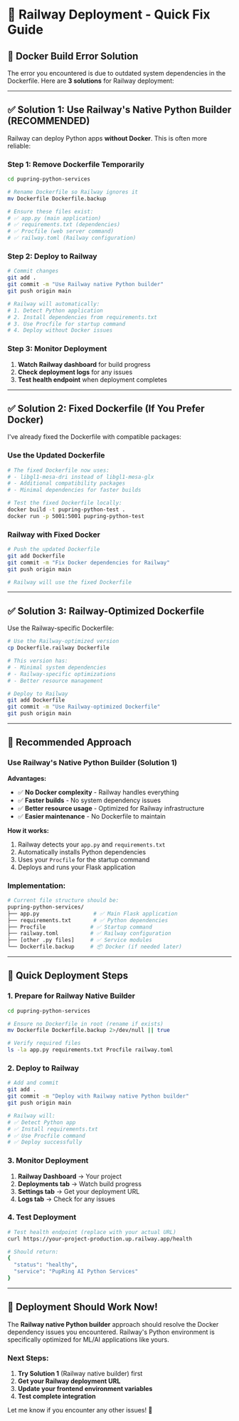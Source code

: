 # 🚄 Railway Deployment - Quick Fix Guide

## 🚨 Docker Build Error Solution

The error you encountered is due to outdated system dependencies in the Dockerfile. Here are **3 solutions** for Railway deployment:

---

## ✅ Solution 1: Use Railway's Native Python Builder (RECOMMENDED)

Railway can deploy Python apps **without Docker**. This is often more reliable:

### Step 1: Remove Dockerfile Temporarily
```bash
cd pupring-python-services

# Rename Dockerfile so Railway ignores it
mv Dockerfile Dockerfile.backup

# Ensure these files exist:
# ✅ app.py (main application)
# ✅ requirements.txt (dependencies)
# ✅ Procfile (web server command)
# ✅ railway.toml (Railway configuration)
```

### Step 2: Deploy to Railway
```bash
# Commit changes
git add .
git commit -m "Use Railway native Python builder"
git push origin main

# Railway will automatically:
# 1. Detect Python application
# 2. Install dependencies from requirements.txt
# 3. Use Procfile for startup command
# 4. Deploy without Docker issues
```

### Step 3: Monitor Deployment
1. **Watch Railway dashboard** for build progress
2. **Check deployment logs** for any issues
3. **Test health endpoint** when deployment completes

---

## ✅ Solution 2: Fixed Dockerfile (If You Prefer Docker)

I've already fixed the Dockerfile with compatible packages:

### Use the Updated Dockerfile
```bash
# The fixed Dockerfile now uses:
# - libgl1-mesa-dri instead of libgl1-mesa-glx
# - Additional compatibility packages
# - Minimal dependencies for faster builds

# Test the fixed Dockerfile locally:
docker build -t pupring-python-test .
docker run -p 5001:5001 pupring-python-test
```

### Railway with Fixed Docker
```bash
# Push the updated Dockerfile
git add Dockerfile
git commit -m "Fix Docker dependencies for Railway"
git push origin main

# Railway will use the fixed Dockerfile
```

---

## ✅ Solution 3: Railway-Optimized Dockerfile

Use the Railway-specific Dockerfile:

```bash
# Use the Railway-optimized version
cp Dockerfile.railway Dockerfile

# This version has:
# - Minimal system dependencies
# - Railway-specific optimizations
# - Better resource management

# Deploy to Railway
git add Dockerfile
git commit -m "Use Railway-optimized Dockerfile"
git push origin main
```

---

## 🎯 Recommended Approach

### Use Railway's Native Python Builder (Solution 1)

**Advantages:**
- ✅ **No Docker complexity** - Railway handles everything
- ✅ **Faster builds** - No system dependency issues
- ✅ **Better resource usage** - Optimized for Railway infrastructure
- ✅ **Easier maintenance** - No Dockerfile to maintain

**How it works:**
1. Railway detects your `app.py` and `requirements.txt`
2. Automatically installs Python dependencies
3. Uses your `Procfile` for the startup command
4. Deploys and runs your Flask application

### Implementation:
```bash
# Current file structure should be:
pupring-python-services/
├── app.py                 # ✅ Main Flask application
├── requirements.txt       # ✅ Python dependencies  
├── Procfile              # ✅ Startup command
├── railway.toml          # ✅ Railway configuration
├── [other .py files]     # ✅ Service modules
└── Dockerfile.backup     # 📦 Docker (if needed later)
```

---

## 🚀 Quick Deployment Steps

### 1. Prepare for Railway Native Builder
```bash
cd pupring-python-services

# Ensure no Dockerfile in root (rename if exists)
mv Dockerfile Dockerfile.backup 2>/dev/null || true

# Verify required files
ls -la app.py requirements.txt Procfile railway.toml
```

### 2. Deploy to Railway
```bash
# Add and commit
git add .
git commit -m "Deploy with Railway native Python builder"
git push origin main

# Railway will:
# ✅ Detect Python app
# ✅ Install requirements.txt  
# ✅ Use Procfile command
# ✅ Deploy successfully
```

### 3. Monitor Deployment
1. **Railway Dashboard** → Your project
2. **Deployments tab** → Watch build progress
3. **Settings tab** → Get your deployment URL
4. **Logs tab** → Check for any issues

### 4. Test Deployment
```bash
# Test health endpoint (replace with your actual URL)
curl https://your-project-production.up.railway.app/health

# Should return:
{
  "status": "healthy",
  "service": "PupRing AI Python Services"
}
```

---

## 🎉 Deployment Should Work Now!

The **Railway native Python builder** approach should resolve the Docker dependency issues you encountered. Railway's Python environment is specifically optimized for ML/AI applications like yours.

### Next Steps:
1. **Try Solution 1** (Railway native builder) first
2. **Get your Railway deployment URL**
3. **Update your frontend environment variables**
4. **Test complete integration**

Let me know if you encounter any other issues! 🚀